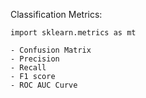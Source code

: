 Classification Metrics:

	import sklearn.metrics as mt

	- Confusion Matrix
	- Precision
	- Recall
	- F1 score
	- ROC AUC Curve
